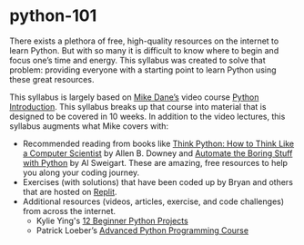 # python-101

There exists a plethora of free, high-quality resources on the internet to learn Python. But with so many it is difficult to know where to begin and focus one’s time and energy. This syllabus was created to solve that problem: providing everyone with a starting point to learn Python using these great resources.

This syllabus is largely based on [Mike Dane’s](https://www.mikedane.com) video course [Python Introduction](https://www.mikedane.com/programming-languages/python/). This syllabus breaks up that course into material that is designed to be covered in 10 weeks. In addition to the video lectures, this syllabus augments what Mike covers with:

* Recommended reading from books like [Think Python: How to Think Like a Computer Scientist](https://greenteapress.com/thinkpython2/thinkpython2.pdf) by Allen B. Downey and [Automate the Boring Stuff with Python](https://automatetheboringstuff.com/) by Al Sweigart. These are amazing, free resources to help you along your coding journey.
* Exercises (with solutions) that have been coded up by Bryan and others that are hosted on [Replit](https://replit.com/). 
* Additional resources (videos, articles, exercise, and code challenges) from across the internet.
  * Kylie Ying's [12 Beginner Python Projects](https://www.youtube.com/watch?v=8ext9G7xspg)
  * Patrick Loeber’s [Advanced Python Programming Course](https://www.python-engineer.com/courses/advancedpython/) 
